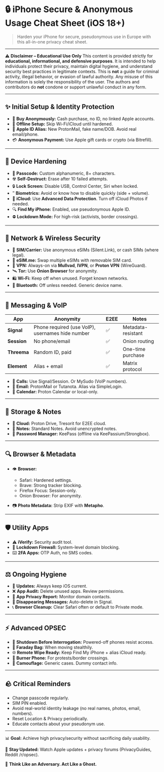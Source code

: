 # 🔒 iPhone Secure & Anonymous Usage Cheat Sheet (iOS 18+)

> Harden your iPhone for secure, pseudonymous use in Europe with this all-in-one privacy cheat sheet.

---
⚠️ **Disclaimer – Educational Use Only**
This content is provided strictly for **educational, informational, and defensive purposes**. It is intended to help individuals protect their privacy, maintain digital hygiene, and understand security best practices in legitimate contexts.
This is **not** a guide for criminal activity, illegal behavior, or evasion of lawful authority. Any misuse of this information is solely the responsibility of the user. The authors and contributors do **not** condone or support unlawful conduct in any form.

---

## ✨ Initial Setup & Identity Protection

- 🌌 **Buy Anonymously:** Cash purchase, no ID, no linked Apple accounts.
- 🚫 **Offline Setup:** Skip Wi-Fi/iCloud until hardened.
- 🔐 **Apple ID Alias:** New ProtonMail, fake name/DOB. Avoid real email/phone.
- 💳 **Anonymous Payment:** Use Apple gift cards or crypto (via Bitrefill).

---

## 🔧 Device Hardening

- 🔑 **Passcode:** Custom alphanumeric, 8+ characters.
- ☢️ **Self-Destruct:** Erase after 10 failed attempts.
- 🔒 **Lock Screen:** Disable USB, Control Center, Siri when locked.
- 🙷 **Biometrics:** Avoid or know how to disable quickly (side + volume).
- 📁 **iCloud:** Use **Advanced Data Protection**. Turn off iCloud Photos if needed.
- 🔍 **Find My iPhone:** Enabled, use pseudonymous Apple ID.
- ⛔️ **Lockdown Mode:** For high-risk (activists, border crossings).

---

## 📝 Network & Wireless Security

- 📶 **SIM/Carrier:** Use anonymous eSIMs (Silent.Link), or cash SIMs (where legal).
- 📲 **eSIM.me:** Swap multiple eSIMs with removable SIM card.
- 📡 **VPN:** Always-on via **Mullvad**, **IVPN**, or **Proton VPN** (WireGuard).
- 🛰 **Tor:** Use **Onion Browser** for anonymity.
- 🛍️ **Wi-Fi:** Keep off when unused. Forget known networks.
- 🧳 **Bluetooth:** Off unless needed. Generic device name.

---

## 📲 Messaging & VoIP

| App | Anonymity | E2EE | Notes |
|-----|-----------|------|-------|
| **Signal** | Phone required (use VoIP), usernames hide number | ✅ | Metadata-resistant |
| **Session** | No phone/email | ✅ | Onion routing |
| **Threema** | Random ID, paid | ✅ | One-time purchase |
| **Element** | Alias + email | ✅ | Matrix protocol |

- 📢 **Calls:** Use Signal/Session. Or MySudo (VoIP numbers).
- 📧 **Email:** ProtonMail or Tutanota. Alias via SimpleLogin.
- 📅 **Calendar:** Proton Calendar or local-only.

---

## 💾 Storage & Notes

- 📂 **Cloud:** Proton Drive, Tresorit for E2EE cloud.
- 📃 **Notes:** Standard Notes. Avoid unencrypted notes.
- 🔐 **Password Manager:** KeePass (offline via KeePassium/Strongbox).

---

## 🔍 Browser & Metadata

- 👁️ **Browser:**
  - Safari: Hardened settings.
  - Brave: Strong tracker blocking.
  - Firefox Focus: Session-only.
  - Onion Browser: For anonymity.

- 📷 **Photo Metadata:** Strip EXIF with **Metapho**.

---

## 🛡️ Utility Apps

- ⚠️ **iVerify:** Security audit tool.
- 💪 **Lockdown Firewall:** System-level domain blocking.
- ⌨️ **2FA Apps:** OTP Auth, no SMS codes.

---

## ⚖️ Ongoing Hygiene

- 🔄 **Updates:** Always keep iOS current.
- ❌ **App Audit:** Delete unused apps. Review permissions.
- 🔀 **App Privacy Report:** Monitor domain contacts.
- 📅 **Disappearing Messages:** Auto-delete in Signal.
- 📞 **Browser Cleanup:** Clear Safari often or default to Private mode.

---

## ⚡ Advanced OPSEC

- 🚪 **Shutdown Before Interrogation:** Powered-off phones resist access.
- 🫠 **Faraday Bag:** When moving stealthily.
- 🌐 **Remote Wipe Ready:** Keep Find My iPhone + alias iCloud ready.
- 🤖 **Burner Phone:** For protests/border crossings.
- 📲 **Camouflage:** Generic cases. Dummy contact info.

---

## 🪨 Critical Reminders

- Change passcode regularly.
- SIM PIN enabled.
- Avoid real-world identity leakage (no real names, photos, email, numbers).
- Reset Location & Privacy periodically.
- Educate contacts about your pseudonym use.

---

📊 **Goal:** Achieve high privacy/security without sacrificing daily usability.

🔗 **Stay Updated:** Watch Apple updates + privacy forums (PrivacyGuides, Reddit /r/opsec).

🚀 **Think Like an Adversary. Act Like a Ghost.**
